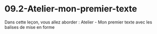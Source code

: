 # 09.2-Atelier-mon-premier-texte
Dans cette leçon, vous allez aborder : Atelier - Mon premier texte avec les balises de mise en forme
